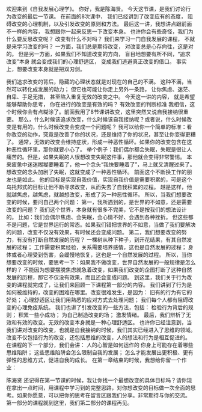 欢迎来到《自我发展心理学》。
你好，我是陈海贤。
今天这节课，是我们讨论行为改变的最后一节课。
在前面的8次课中，
我们已经讲到了改变应有的态度，
阻碍改变的心理机制，以及引发改变的原则和方法。
最后这一讲，我想讲点跟前面不一样的内容，
我想跟你一起来反思一下改变本身。
也许你会有些奇怪，我们为什么要反思改变呢？
改变有什么不对吗？
我们来学习一门自我发展的课程，
不就是来学习改变的吗？
一方面，我们总是期待改变，
对改变总是心存向往，这是对的。
但是另一方面，如果我们不知道改变的方向，
盲目地想要有所不同，“追求改变”本身
就会变成我们的心理舒适区，
变成我们逃避真正改变的借口。
事实上，想要改变本身就是把双刃剑。

我们追求改变的背后，隐藏的心理状态就是对现在的自己的不满。
这种不满，当然可以转化成发展的动力；
但它也可能让你走上另外一条路，
让你焦虑、迷茫、自卑、手足无措，
甚至陷入重复无效的改变之中。
今天这一讲的内容，
就是希望能够帮助你思考，
你在进行的改变是有效的吗？
有效改变的判断标准
我相信，这个时候你会有点糊涂了。前面我用了8节课讲改变，这里突然又说自我接纳很重要。
那么，什么时候该追求改变，什么时候该自我接纳呢？或者说，什么时候改变是有用的，什么时候改变会变成一个问题呢？
我可以给你一个简单的标准：看你改变的动作，究竟是改善了你的状况，还是维持了你的状况，甚至让你变得更糟了。
通常，无效的改变会维持症状，形成一种恶性循环。如果你的改变包含在这种恶性循环里，那你就要小心了。
举个例子：我们偶尔都会失眠，失眠是很让人痛苦的。但是，如果失眠的人很想改变失眠这件事，那他就会变得非常警惕。
本来疲惫中迷迷糊糊要睡着了，他一个念头“我快要睡着了”，马上就又清醒过来了。想改变的念头加剧了失眠，这就变成了一种恶性循环。
前面这个不断换工作的朋友也是如此。
他的目标是实现自我价值，实现自我价值是需要积累的，可是这个乌托邦式的目标让他不断寻求改变，从而失去了自我积累的过程。
越是这样，他就越焦虑，越焦虑，就越想改变，形成了另一种恶性循环。
所以，当我们想要改变的时候，要问自己两个问题：
第一，我所遇到的，是世界的不如意，还是需要改变的问题？
我们这个世界，本身就有很多不完美，它不是按我们的想法设计的。
比如：我们会偶尔焦虑、会失眠，会心情不好、会遇到各种挫折。
但这些都不是问题，它是世界运行的常态。如果我们错把世界的不如意，当做了我们要解决的问题，改变不仅没有效果，有时候还会变成问题。
第二，我们想要改变的努力，有没有打断自然发展的历程？
一棵树从种下种子，到开花结果，有其自然发展的过程；
工作需要积累经验，关系需要培养感情，这也是自然发展的过程；
身体或者心理受到伤害，会缓慢地恢复，这也是一个自然发展的过程。
所以，当你想要改变的时候，要思考一下：如果我不做改变，世界自然发展的一般规律是怎么样的？
不能因为想要摆脱焦虑就急着改变，如果我们改变的企图打断了这种自然发展的历程，那它不仅没有效果，而且还会变成问题。
到这里，我们关于行为改变的课程就完成了，让我们来回顾一下课程第一部分的内容。
我们讲到了行为是如何被维持的，改变的困难在哪里。改变很难发生，是因为：
旧有的行为有它的好处；
心理舒适区让我们用熟悉的应对方式去处理问题；
我们每个人都有阻碍改变的心理免疫系统。
我们也讲了引发改变的一些方法，包括：
检验行为背后的规则；
积累一些小成功；
为自己制造改变的场；
激发情绪。
最后，我们辨析了无效和有效的改变。无效的改变本身就是一种心理舒适区。
也许你已经注意到，当我们讲对改变的改变，也就是自我接纳的时候，我们其实已经进入了思维的领域。
改变不仅包括行为的改变，还包括思维的改变，人的想法和行为是相互促进的。
在课程的下一个部分，我们会讲：
人的心智是如何运作的
你身上可能存在着哪些思维陷阱；
这些思维陷阱会怎么限制自我的发展；
怎么才能发展出更积极、更有弹性的思维方式，促进自我的成长。
在第一章结束的时候，我想给你留一个作业：

陈海贤
还记得在第一节课的时候，我让你找一个最想改变的具体目标吗？请你现在拿出一点时间，用课程中学习到的完整思路，对你想改变的目标做一次全面的思考。如果你愿意，可以把你的思考在留言区跟我们分享。非常期待与你的交流。
第一部分的课程就到这里，我们第二部分的课程再见。